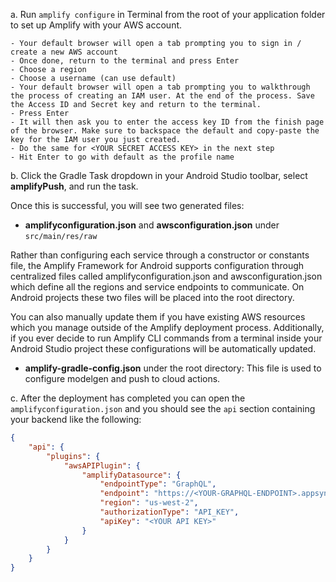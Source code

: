 a. Run `amplify configure` in Terminal from the root of your application folder to set up Amplify with your AWS account.

    - Your default browser will open a tab prompting you to sign in / create a new AWS account
    - Once done, return to the terminal and press Enter
    - Choose a region
    - Choose a username (can use default)
    - Your default browser will open a tab prompting you to walkthrough the process of creating an IAM user. At the end of the process. Save the Access ID and Secret key and return to the terminal.
    - Press Enter
    - It will then ask you to enter the access key ID from the finish page of the browser. Make sure to backspace the default and copy-paste the key for the IAM user you just created.
    - Do the same for <YOUR SECRET ACCESS KEY> in the next step
    - Hit Enter to go with default as the profile name

b. Click the Gradle Task dropdown in your Android Studio toolbar, select **amplifyPush**, and run the task.

Once this is successful, you will see two generated files:

* **amplifyconfiguration.json** and **awsconfiguration.json** under `src/main/res/raw`

Rather than configuring each service through a constructor or constants file, the Amplify Framework for Android supports configuration through centralized files called amplifyconfiguration.json and awsconfiguration.json which define all the regions and service endpoints to communicate. On Android projects these two files will be placed into the root directory.

You can also manually update them if you have existing AWS resources which you manage outside of the Amplify deployment process. Additionally, if you ever decide to run Amplify CLI commands from a terminal inside your Android Studio project these configurations will be automatically updated.

* **amplify-gradle-config.json** under the root directory: This file is used to configure modelgen and push to cloud actions.

c. After the deployment has completed you can open the `amplifyconfiguration.json` and you should see the `api` section containing your backend like the following:
```json
{
    "api": {
        "plugins": {
            "awsAPIPlugin": {
                "amplifyDatasource": {
                    "endpointType": "GraphQL",
                    "endpoint": "https://<YOUR-GRAPHQL-ENDPOINT>.appsync-api.us-west-2.amazonaws.com/graphql",
                    "region": "us-west-2",
                    "authorizationType": "API_KEY",
                    "apiKey": "<YOUR API KEY>"
                }
            }
        }
    }
}
```
